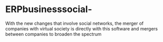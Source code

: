 ERPbusinesssocial-
==================

With the new changes that involve social networks, the merger of companies with virtual society is directly with this software and mergers between companies to broaden the spectrum

